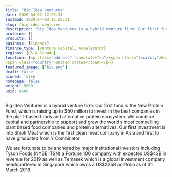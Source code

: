 ```yaml
---
title: "Big Idea Ventures"
date: 2020-04-03 12:25:31
lastmod: 2020-04-03 12:25:31
slug: /big-idea-ventures
description: "Big Idea Ventures is a hybrid venture firm: Our first fund is the New Protein Fund, which is raising up to $50 million to invest in the best companies in the plant-based foods and alternative protein ecosystem. We combine capital and partnership to support and grow the world’s most compelling plant based food companies and protein alternatives. Our first investment is into Shiok Meat which is the first clean meat company in Asia and first to have graduated from Y Combinator."
proteins: []
products: []
business: [Finance]
finance_type: [Venture Capital, Accelerator]
regions: [US & Canada]
location: [<p class="address" translate="no"><span class="locality">New York</span>, <span class="postal-code">10005</span><br>
<span class="country">United States</span></p>]
featured_image: ["biv.png"]
draft: false
pinned: false
homepage: false
weight: 5000
uuid: 6600
---
```

<p>Big Idea Ventures is a hybrid venture firm: Our first fund is the New Protein Fund, which is raising up to $50 million to invest in the best companies in the plant-based foods and alternative protein ecosystem. We combine capital and partnership to support and grow the world’s most compelling plant based food companies and protein alternatives. Our first investment is into Shiok Meat which is the first clean meat company in Asia and first to have graduated from Y Combinator.</p>
<p>We are fortunate to be anchored by major institutional investors including Tyson Foods (NYSE: TSN) a Fortune 100 company with expected US$43B in revenue for 2019 as well as Temasek which is a global investment company headquartered in Singapore which owns a US$235B portfolio as of 31 March 2018.</p>
